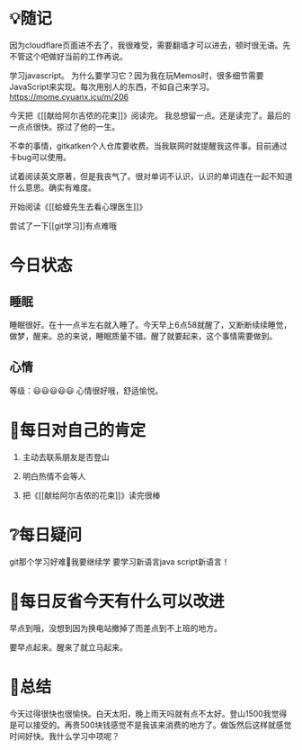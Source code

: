 # 💡随记
因为cloudflare页面进不去了，我很难受，需要翻墙才可以进去，顿时很无语。先不管这个吧做好当前的工作再说。

学习javascript。
为什么要学习它？因为我在玩Memos时，很多细节需要JavaScript来实现。每次用别人的东西，不如自己来学习。https://mome.cyuanx.icu/m/206

今天把《[[献给阿尔吉侬的花束]]》阅读完。
我总想留一点。还是读完了。最后的一点点很快。掠过了他的一生。

不幸的事情，gitkatken个人仓库要收费。当我联网时就提醒我这件事。目前通过卡bug可以使用。

试着阅读英文原著，但是我丧气了。很对单词不认识，认识的单词连在一起不知道什么意思。确实有难度。

开始阅读《[[蛤蟆先生去看心理医生]]》

尝试了一下[[git学习]]有点难哦

# 今日状态
## 睡眠
睡眠很好。在十一点半左右就入睡了。今天早上6点58就醒了，又断断续续睡觉，做梦，醒来。总的来说，睡眠质量不错。醒了就要起来，这个事情需要做到。
## 心情
等级：😃😃😃😃😃
心情很好哦，舒适愉悦。





# 🥇每日对自己的肯定


1. 主动去联系朋友是否登山

2. 明白热情不会等人

3. 把《[[献给阿尔吉侬的花束]]》读完很棒

# ❔每日疑问
 git那个学习好难🤯我要继续学
 要学习新语言java script新语言！
# 💭每日反省今天有什么可以改进
早点到哦，没想到因为换电站撤掉了而差点到不上班的地方。

要早点起来。醒来了就立马起来。
# 🎈总结

今天过得很快也很愉快。白天太阳，晚上雨天吗就有点不太好。登山1500我觉得是可以接受的。再贵500块钱感觉不是我该来消费的地方了。做饭然后这样就感觉时间好快。我什么学习中项呢？